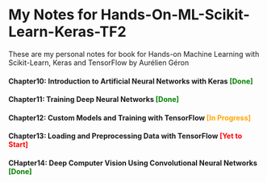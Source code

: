 # My Notes for Hands-On-ML-Scikit-Learn-Keras-TF2
These are my personal notes for book for Hands-on Machine Learning with Scikit-Learn, Keras and TensorFlow by Aurélien Géron

#### Chapter10: Introduction to Artificial Neural Networks with Keras <font color='green'>[Done]</font>


#### Chapter11: Training Deep Neural Networks <font color='green'>[Done]</font>

#### Chapter12: Custom Models and Training with TensorFlow <font color='orange'>[In Progress]</font>

#### Chapter13: Loading and Preprocessing Data with TensorFlow <font color='red'>[Yet to Start]</font>

#### CHapter14: Deep Computer Vision Using Convolutional Neural Networks <font color='green'>[Done]</font>

